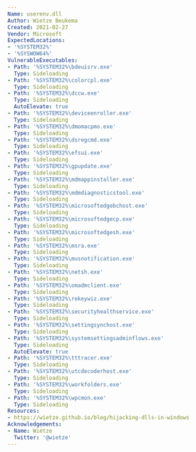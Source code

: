 ```yaml
---
Name: userenv.dll
Author: Wietze Beukema
Created: 2021-02-27
Vendor: Microsoft
ExpectedLocations:
- '%SYSTEM32%'
- '%SYSWOW64%'
VulnerableExecutables:
- Path: '%SYSTEM32%\bdeuisrv.exe'
  Type: Sideloading
- Path: '%SYSTEM32%\colorcpl.exe'
  Type: Sideloading
- Path: '%SYSTEM32%\dccw.exe'
  Type: Sideloading
  AutoElevate: true
- Path: '%SYSTEM32%\deviceenroller.exe'
  Type: Sideloading
- Path: '%SYSTEM32%\dmomacpmo.exe'
  Type: Sideloading
- Path: '%SYSTEM32%\dsregcmd.exe'
  Type: Sideloading
- Path: '%SYSTEM32%\efsui.exe'
  Type: Sideloading
- Path: '%SYSTEM32%\gpupdate.exe'
  Type: Sideloading
- Path: '%SYSTEM32%\mdmappinstaller.exe'
  Type: Sideloading
- Path: '%SYSTEM32%\mdmdiagnosticstool.exe'
  Type: Sideloading
- Path: '%SYSTEM32%\microsoftedgebchost.exe'
  Type: Sideloading
- Path: '%SYSTEM32%\microsoftedgecp.exe'
  Type: Sideloading
- Path: '%SYSTEM32%\microsoftedgesh.exe'
  Type: Sideloading
- Path: '%SYSTEM32%\msra.exe'
  Type: Sideloading
- Path: '%SYSTEM32%\musnotification.exe'
  Type: Sideloading
- Path: '%SYSTEM32%\netsh.exe'
  Type: Sideloading
- Path: '%SYSTEM32%\omadmclient.exe'
  Type: Sideloading
- Path: '%SYSTEM32%\rekeywiz.exe'
  Type: Sideloading
- Path: '%SYSTEM32%\securityhealthservice.exe'
  Type: Sideloading
- Path: '%SYSTEM32%\settingsynchost.exe'
  Type: Sideloading
- Path: '%SYSTEM32%\systemsettingsadminflows.exe'
  Type: Sideloading
  AutoElevate: true
- Path: '%SYSTEM32%\tttracer.exe'
  Type: Sideloading
- Path: '%SYSTEM32%\utcdecoderhost.exe'
  Type: Sideloading
- Path: '%SYSTEM32%\workfolders.exe'
  Type: Sideloading
- Path: '%SYSTEM32%\wpcmon.exe'
  Type: Sideloading
Resources:
- https://wietze.github.io/blog/hijacking-dlls-in-windows
Acknowledgements:
- Name: Wietze
  Twitter: '@wietze'
---
```


